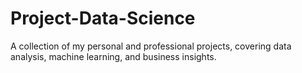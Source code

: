 # Project-Data-Science
A collection of my personal and professional projects, covering data analysis, machine learning, and business insights.
